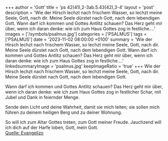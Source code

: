 +++
author = 'Gott'
title = 'ps 42(41),2-3ab.5.43(42),3-4'
layout = 'post'
description = 'Wie der Hirsch lechzt nach frischem Wasser, so lechzt meine Seele, Gott, nach dir. Meine Seele dürstet nach Gott, nach dem lebendigen Gott.  Wann darf ich kommen und Gottes Antlitz schauen? Das Herz geht mir über, wenn ich daran denke: wie ich zum Haus Gottes zog in festliche....'
images = ['/symbols/psalmus.jpg']
categories = ['PSALMUS']
tags = ['PSALMUS']
date = '2023-11-02 08:00:00 +0100'
summary = 'Wie der Hirsch lechzt nach frischem Wasser, so lechzt meine Seele, Gott, nach dir. Meine Seele dürstet nach Gott, nach dem lebendigen Gott.  Wann darf ich kommen und Gottes Antlitz schauen? Das Herz geht mir über, wenn ich daran denke: wie ich zum Haus Gottes zog in festliche....'
linkedsummaryImage = 'psalmus.jpg'
keepImageRatio = 'true'
+++
Wie der Hirsch lechzt nach frischem Wasser,
so lechzt meine Seele, Gott, nach dir.
Meine Seele dürstet nach Gott,
nach dem lebendigen Gott.

Wann darf ich kommen
und Gottes Antlitz schauen?
Das Herz geht mir über, wenn ich daran denke:
wie ich zum Haus Gottes zog in festlicher Schar,
mit Jubel und Dank in feiernder Menge.<!--more-->

Sende dein Licht und deine Wahrheit,
damit sie mich leiten;
sie sollen mich führen zu deinem heiligen Berg
und zu deiner Wohnung.

So will ich zum Altar Gottes treten,
zum Gott meiner Freude.
Jauchzend will ich dich auf der Harfe loben,
Gott, mein Gott.<br> [Quelle: Evangelizo](https://evangeliumtagfuertag.org/DE/gospel)